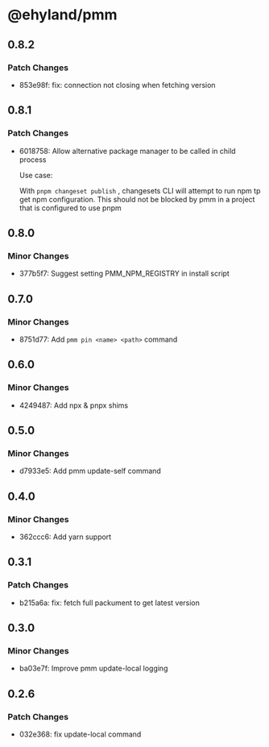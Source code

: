 # @ehyland/pmm

## 0.8.2

### Patch Changes

- 853e98f: fix: connection not closing when fetching version

## 0.8.1

### Patch Changes

- 6018758: Allow alternative package manager to be called in child process

  Use case:

  With `pnpm changeset publish` , changesets CLI will attempt to run npm tp get npm configuration. This should not be blocked by pmm in a project that is configured to use pnpm

## 0.8.0

### Minor Changes

- 377b5f7: Suggest setting PMM_NPM_REGISTRY in install script

## 0.7.0

### Minor Changes

- 8751d77: Add `pmm pin <name> <path>` command

## 0.6.0

### Minor Changes

- 4249487: Add npx & pnpx shims

## 0.5.0

### Minor Changes

- d7933e5: Add pmm update-self command

## 0.4.0

### Minor Changes

- 362ccc6: Add yarn support

## 0.3.1

### Patch Changes

- b215a6a: fix: fetch full packument to get latest version

## 0.3.0

### Minor Changes

- ba03e7f: Improve pmm update-local logging

## 0.2.6

### Patch Changes

- 032e368: fix update-local command
